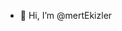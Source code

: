 - 👋 Hi, I’m @mertEkizler

<!---
mertEkizler/mertEkizler is a ✨ special ✨ repository because its `README.md` (this file) appears on your GitHub profile.
You can click the Preview link to take a look at your changes.
--->
